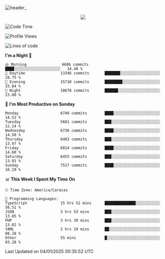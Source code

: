 ![header_](https://github.com/user-attachments/assets/4010d822-ccdc-4198-b608-18c773338d18)


<p align="center">
  <a href="http://www.github.com/thevacs">
    <img src="https://github-readme-streak-stats.herokuapp.com/?user=thevacs&stroke=ffffff&background=1c1917&ring=0891b2&fire=0891b2&currStreakNum=ffffff&currStreakLabel=0891b2&sideNums=ffffff&sideLabels=ffffff&dates=ffffff&hide_border=true" />
  </a>
</p>

<!--START_SECTION:waka-->
![Code Time](http://img.shields.io/badge/Code%20Time-3%2C297%20hrs%2053%20mins-blue)

![Profile Views](http://img.shields.io/badge/Profile%20Views-0-blue)

![Lines of code](https://img.shields.io/badge/From%20Hello%20World%20I%27ve%20Written-5.3%20million%20lines%20of%20code-blue)

**I'm a Night 🦉** 

```text
🌞 Morning                6686 commits        ████░░░░░░░░░░░░░░░░░░░░░   14.40 % 
🌆 Daytime                13346 commits       ███████░░░░░░░░░░░░░░░░░░   28.75 % 
🌃 Evening                15710 commits       ████████░░░░░░░░░░░░░░░░░   33.84 % 
🌙 Night                  10678 commits       ██████░░░░░░░░░░░░░░░░░░░   23.00 % 
```
📅 **I'm Most Productive on Sunday** 

```text
Monday                   6740 commits        ████░░░░░░░░░░░░░░░░░░░░░   14.52 % 
Tuesday                  5681 commits        ███░░░░░░░░░░░░░░░░░░░░░░   12.24 % 
Wednesday                6730 commits        ████░░░░░░░░░░░░░░░░░░░░░   14.50 % 
Thursday                 6483 commits        ███░░░░░░░░░░░░░░░░░░░░░░   13.97 % 
Friday                   6814 commits        ████░░░░░░░░░░░░░░░░░░░░░   14.68 % 
Saturday                 6455 commits        ███░░░░░░░░░░░░░░░░░░░░░░   13.91 % 
Sunday                   7517 commits        ████░░░░░░░░░░░░░░░░░░░░░   16.19 % 
```


📊 **This Week I Spent My Time On** 

```text
🕑︎ Time Zone: America/Caracas

💬 Programming Languages: 
TypeScript               15 hrs 52 mins      ██████████████░░░░░░░░░░░   56.51 % 
JSON                     3 hrs 53 mins       ███░░░░░░░░░░░░░░░░░░░░░░   13.85 % 
PHP                      3 hrs 39 mins       ███░░░░░░░░░░░░░░░░░░░░░░   13.02 % 
YAML                     2 hrs 19 mins       ██░░░░░░░░░░░░░░░░░░░░░░░   08.28 % 
Other                    55 mins             █░░░░░░░░░░░░░░░░░░░░░░░░   03.28 % 
```


 Last Updated on 04/01/2025 00:35:52 UTC
<!--END_SECTION:waka-->
